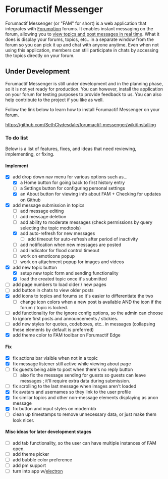 # Forumactif Messenger
Forumactif Messenger (or "FAM" for short) is a web application that integrates with [Forumotion](https://www.forumotion.com/) forums. It enables instant messaging on the forum, allowing you to [view topics and post messages in real time](https://i58.servimg.com/u/f58/18/21/41/30/56hv4610.gif). What it does is display your forums, topics, etc.. in a separate window from the forum so you can pick it up and chat with anyone anytime. Even when not using this application, members can still participate in chats by accessing the topics directly on your forum.


## Under Development
Forumactif Messenger is still under development and in the planning phase, so it is not yet ready for production. You can however, install the application on your forum for testing purposes to provide feedback to us. You can also help contribute to the project if you like as well.

Follow the link below to learn how to install Forumactif Messenger on your forum.

https://github.com/SethClydesdale/forumactif-messenger/wiki/Installing


### To do list
Below is a list of features, fixes, and ideas that need reviewing, implementing, or fixing.

#### Implement
- [x] add drop down nav menu for various options such as...
  - [x] a Home button for going back to first history entry
  - [ ] a Settings button for configuring personal settings
  - [x] an About button for viewing info about FAM + Checking for updates on Github
- [x] add message submission in topics
  - [ ] add message editing
  - [ ] add message deletion
  - [ ] add ability to moderate messages (check permissions by query selecting the topic modtools)
  - [x] add auto-refresh for new messages
    - [ ] add timeout for auto-refresh after period of inactivity
  - [ ] add notification when new messages are posted
  - [ ] add indicator for flood control timeout
  - [ ] work on emoticons popup
  - [ ] work on attachment popup for images and videos
- [x] add new topic button
  - [x] setup new topic form and sending functionality
  - [x] load the created topic once it's submitted
- [ ] add page numbers to load older / new pages
- [ ] add button in chats to view older posts
- [x] add icons to topics and forums so it's easier to differentiate the two
  - [ ] change icon colors when a new post is available AND the icon if the forum / topic is locked.
- [ ] add functionality for the ignore config options, so the admin can choose to ignore first posts and announcements / stickies.
- [ ] add new styles for quotes, codeboxes, etc.. in messages (collapsing these elements by default is preferred)
- [x] add theme color to FAM toolbar on Forumactif Edge

#### Fix
- [x] fix actions bar visible when not in a topic
- [x] fix message listener still active while viewing about page
- [ ] fix guests being able to post when there's no reply button
  - [ ] also fix the message sending for guests so guests can leave messages ; it'll require extra data during submission.
- [ ] fix scrolling to the last message when images aren't loaded
- [x] fix avatars and usernames so they link to the user profile
- [x] fix similar topics and other non-message elements displaying as anon message
- [x] fix button and input styles on modernbb
- [ ] clean up timestamps to remove unnecessary data, or just make them look nicer.

#### Misc ideas for later development stages
- [ ] add tab functionality, so the user can have multiple instances of FAM open.
- [ ] add theme picker
- [ ] add bubble color preference
- [ ] add pm support
- [ ] turn into app w/[electron](https://electron.atom.io/)
